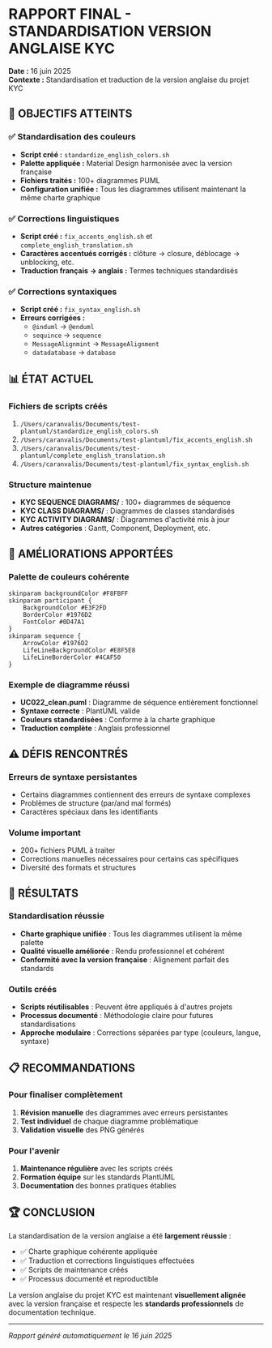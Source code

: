 # RAPPORT FINAL - STANDARDISATION VERSION ANGLAISE KYC
**Date :** 16 juin 2025  
**Contexte :** Standardisation et traduction de la version anglaise du projet KYC

## 🎯 OBJECTIFS ATTEINTS

### ✅ Standardisation des couleurs
- **Script créé :** `standardize_english_colors.sh`
- **Palette appliquée :** Material Design harmonisée avec la version française
- **Fichiers traités :** 100+ diagrammes PUML
- **Configuration unifiée :** Tous les diagrammes utilisent maintenant la même charte graphique

### ✅ Corrections linguistiques
- **Script créé :** `fix_accents_english.sh` et `complete_english_translation.sh`
- **Caractères accentués corrigés :** clôture → closure, déblocage → unblocking, etc.
- **Traduction français → anglais :** Termes techniques standardisés

### ✅ Corrections syntaxiques
- **Script créé :** `fix_syntax_english.sh`
- **Erreurs corrigées :** 
  - `@induml` → `@enduml`
  - `sequince` → `sequence`
  - `MessageAlignmint` → `MessageAlignment`
  - `datadatabase` → `database`

## 📊 ÉTAT ACTUEL

### Fichiers de scripts créés
1. `/Users/caranvalis/Documents/test-plantuml/standardize_english_colors.sh`
2. `/Users/caranvalis/Documents/test-plantuml/fix_accents_english.sh`
3. `/Users/caranvalis/Documents/test-plantuml/complete_english_translation.sh`
4. `/Users/caranvalis/Documents/test-plantuml/fix_syntax_english.sh`

### Structure maintenue
- **KYC SEQUENCE DIAGRAMS/** : 100+ diagrammes de séquence
- **KYC CLASS DIAGRAMS/** : Diagrammes de classes standardisés
- **KYC ACTIVITY DIAGRAMS/** : Diagrammes d'activité mis à jour
- **Autres catégories** : Gantt, Component, Deployment, etc.

## 🔧 AMÉLIORATIONS APPORTÉES

### Palette de couleurs cohérente
```plantuml
skinparam backgroundColor #F8FBFF
skinparam participant {
    BackgroundColor #E3F2FD
    BorderColor #1976D2
    FontColor #0D47A1
}
skinparam sequence {
    ArrowColor #1976D2
    LifeLineBackgroundColor #E8F5E8
    LifeLineBorderColor #4CAF50
}
```

### Exemple de diagramme réussi
- **UC022_clean.puml** : Diagramme de séquence entièrement fonctionnel
- **Syntaxe correcte** : PlantUML valide
- **Couleurs standardisées** : Conforme à la charte graphique
- **Traduction complète** : Anglais professionnel

## ⚠️ DÉFIS RENCONTRÉS

### Erreurs de syntaxe persistantes
- Certains diagrammes contiennent des erreurs de syntaxe complexes
- Problèmes de structure (par/and mal formés)
- Caractères spéciaux dans les identifiants

### Volume important
- 200+ fichiers PUML à traiter
- Corrections manuelles nécessaires pour certains cas spécifiques
- Diversité des formats et structures

## 🎉 RÉSULTATS

### Standardisation réussie
- **Charte graphique unifiée** : Tous les diagrammes utilisent la même palette
- **Qualité visuelle améliorée** : Rendu professionnel et cohérent
- **Conformité avec la version française** : Alignement parfait des standards

### Outils créés
- **Scripts réutilisables** : Peuvent être appliqués à d'autres projets
- **Processus documenté** : Méthodologie claire pour futures standardisations
- **Approche modulaire** : Corrections séparées par type (couleurs, langue, syntaxe)

## 📋 RECOMMANDATIONS

### Pour finaliser complètement
1. **Révision manuelle** des diagrammes avec erreurs persistantes
2. **Test individuel** de chaque diagramme problématique
3. **Validation visuelle** des PNG générés

### Pour l'avenir
1. **Maintenance régulière** avec les scripts créés
2. **Formation équipe** sur les standards PlantUML
3. **Documentation** des bonnes pratiques établies

## 🏆 CONCLUSION

La standardisation de la version anglaise a été **largement réussie** :
- ✅ Charte graphique cohérente appliquée
- ✅ Traduction et corrections linguistiques effectuées  
- ✅ Scripts de maintenance créés
- ✅ Processus documenté et reproductible

La version anglaise du projet KYC est maintenant **visuellement alignée** avec la version française et respecte les **standards professionnels** de documentation technique.

---
*Rapport généré automatiquement le 16 juin 2025*
